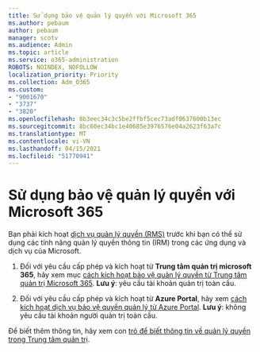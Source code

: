 ```yaml
---
title: Sử dụng bảo vệ quản lý quyền với Microsoft 365
ms.author: pebaum
author: pebaum
manager: scotv
ms.audience: Admin
ms.topic: article
ms.service: o365-administration
ROBOTS: NOINDEX, NOFOLLOW
localization_priority: Priority
ms.collection: Adm_O365
ms.custom:
- "9001670"
- "3737"
- "3820"
ms.openlocfilehash: 8b3eec34c3c5be2ffbf5cec73adf0637600b13ec
ms.sourcegitcommit: 8bc60ec34bc1e40685e3976576e04a2623f63a7c
ms.translationtype: MT
ms.contentlocale: vi-VN
ms.lasthandoff: 04/15/2021
ms.locfileid: "51770941"
---
```

# <a name="use-rights-management-protection-with-microsoft-365"></a>Sử dụng bảo vệ quản lý quyền với Microsoft 365

Bạn phải kích hoạt [dịch vụ quản lý quyền (RMS)](https://docs.microsoft.com/azure/information-protection/what-is-azure-rms) trước khi bạn có thể sử dụng các tính năng quản lý quyền thông tin (IRM) trong các ứng dụng và dịch vụ của Microsoft.

1. Đối với yêu cầu cấp phép và kích hoạt từ **Trung tâm quản trị microsoft 365**, hãy xem mục [cách kích hoạt bảo vệ quản lý quyền từ Trung tâm quản trị Microsoft 365](https://docs.microsoft.com/azure/information-protection/activate-office365). **Lưu ý**: yêu cầu tài khoản quản trị toàn cầu.

2. Đối với yêu cầu cấp phép và kích hoạt từ **Azure Portal**, hãy xem [cách kích hoạt dịch vụ bảo vệ quyền quản lý từ Azure Portal](https://docs.microsoft.com/azure/information-protection/activate-azure). **Lưu ý**: không yêu cầu tài khoản người quản trị toàn cầu.

Để biết thêm thông tin, hãy xem con [trỏ để biết thông tin về quản lý quyền trong Trung tâm quản trị](https://docs.microsoft.com/office365/enterprise/activate-rms-in-office-365).
